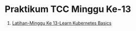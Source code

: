# Praktikum TCC Minggu Ke-13
1. [Latihan-Minggu Ke 13-Learn Kubernetes Basics](/minggu-13/latihan-minggu-13.md)